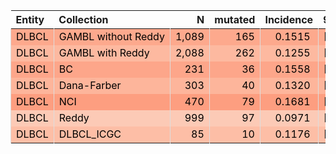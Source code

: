 <table class="table" style="margin-left: 0; margin-right: auto;">
 <thead>
  <tr>
   <th style="text-align:left;"> Entity </th>
   <th style="text-align:left;"> Collection </th>
   <th style="text-align:right;"> N </th>
   <th style="text-align:right;"> mutated </th>
   <th style="text-align:right;"> Incidence </th>
   <th style="text-align:left;"> 95% CI </th>
  </tr>
 </thead>
<tbody>
  <tr>
   <td style="text-align:left;color: rgba(0, 0, 0, 255) !important;background-color: rgba(253, 169, 141, 255) !important;border-left:1px solid #DDDDDD;white-space: nowrap;"> DLBCL </td>
   <td style="text-align:left;color: rgba(0, 0, 0, 255) !important;background-color: rgba(253, 169, 141, 255) !important;border-left:1px solid #DDDDDD;white-space: nowrap;"> GAMBL without Reddy </td>
   <td style="text-align:right;color: rgba(0, 0, 0, 255) !important;background-color: rgba(253, 169, 141, 255) !important;border-left:1px solid #DDDDDD;white-space: nowrap;"> 1,089 </td>
   <td style="text-align:right;color: rgba(0, 0, 0, 255) !important;background-color: rgba(253, 169, 141, 255) !important;border-left:1px solid #DDDDDD;white-space: nowrap;"> 165 </td>
   <td style="text-align:right;color: rgba(0, 0, 0, 255) !important;background-color: rgba(253, 169, 141, 255) !important;border-left:1px solid #DDDDDD;white-space: nowrap;"> <span style="     color: rgba(0, 0, 0, 255) !important;border-radius: 4px; padding-right: 4px; padding-left: 4px; background-color: rgba(253, 169, 141, 255) !important;">0.1515</span> </td>
   <td style="text-align:left;color: rgba(0, 0, 0, 255) !important;background-color: rgba(253, 169, 141, 255) !important;border-left:1px solid #DDDDDD;white-space: nowrap;"> [0.1302,0.1728] </td>
  </tr>
  <tr>
   <td style="text-align:left;color: rgba(0, 0, 0, 255) !important;background-color: rgba(253, 185, 160, 255) !important;border-left:1px solid #DDDDDD;white-space: nowrap;"> DLBCL </td>
   <td style="text-align:left;color: rgba(0, 0, 0, 255) !important;background-color: rgba(253, 185, 160, 255) !important;border-left:1px solid #DDDDDD;white-space: nowrap;"> GAMBL with Reddy </td>
   <td style="text-align:right;color: rgba(0, 0, 0, 255) !important;background-color: rgba(253, 185, 160, 255) !important;border-left:1px solid #DDDDDD;white-space: nowrap;"> 2,088 </td>
   <td style="text-align:right;color: rgba(0, 0, 0, 255) !important;background-color: rgba(253, 185, 160, 255) !important;border-left:1px solid #DDDDDD;white-space: nowrap;"> 262 </td>
   <td style="text-align:right;color: rgba(0, 0, 0, 255) !important;background-color: rgba(253, 185, 160, 255) !important;border-left:1px solid #DDDDDD;white-space: nowrap;"> <span style="     color: rgba(0, 0, 0, 255) !important;border-radius: 4px; padding-right: 4px; padding-left: 4px; background-color: rgba(253, 185, 160, 255) !important;">0.1255</span> </td>
   <td style="text-align:left;color: rgba(0, 0, 0, 255) !important;background-color: rgba(253, 185, 160, 255) !important;border-left:1px solid #DDDDDD;white-space: nowrap;"> [0.1113,0.1397] </td>
  </tr>
  <tr>
   <td style="text-align:left;color: rgba(0, 0, 0, 255) !important;background-color: rgba(253, 166, 138, 255) !important;border-left:1px solid #DDDDDD;white-space: nowrap;"> DLBCL </td>
   <td style="text-align:left;color: rgba(0, 0, 0, 255) !important;background-color: rgba(253, 166, 138, 255) !important;border-left:1px solid #DDDDDD;white-space: nowrap;"> BC </td>
   <td style="text-align:right;color: rgba(0, 0, 0, 255) !important;background-color: rgba(253, 166, 138, 255) !important;border-left:1px solid #DDDDDD;white-space: nowrap;"> 231 </td>
   <td style="text-align:right;color: rgba(0, 0, 0, 255) !important;background-color: rgba(253, 166, 138, 255) !important;border-left:1px solid #DDDDDD;white-space: nowrap;"> 36 </td>
   <td style="text-align:right;color: rgba(0, 0, 0, 255) !important;background-color: rgba(253, 166, 138, 255) !important;border-left:1px solid #DDDDDD;white-space: nowrap;"> <span style="     color: rgba(0, 0, 0, 255) !important;border-radius: 4px; padding-right: 4px; padding-left: 4px; background-color: rgba(253, 166, 138, 255) !important;">0.1558</span> </td>
   <td style="text-align:left;color: rgba(0, 0, 0, 255) !important;background-color: rgba(253, 166, 138, 255) !important;border-left:1px solid #DDDDDD;white-space: nowrap;"> [0.1091,0.2026] </td>
  </tr>
  <tr>
   <td style="text-align:left;color: rgba(0, 0, 0, 255) !important;background-color: rgba(253, 181, 155, 255) !important;border-left:1px solid #DDDDDD;white-space: nowrap;"> DLBCL </td>
   <td style="text-align:left;color: rgba(0, 0, 0, 255) !important;background-color: rgba(253, 181, 155, 255) !important;border-left:1px solid #DDDDDD;white-space: nowrap;"> Dana-Farber </td>
   <td style="text-align:right;color: rgba(0, 0, 0, 255) !important;background-color: rgba(253, 181, 155, 255) !important;border-left:1px solid #DDDDDD;white-space: nowrap;"> 303 </td>
   <td style="text-align:right;color: rgba(0, 0, 0, 255) !important;background-color: rgba(253, 181, 155, 255) !important;border-left:1px solid #DDDDDD;white-space: nowrap;"> 40 </td>
   <td style="text-align:right;color: rgba(0, 0, 0, 255) !important;background-color: rgba(253, 181, 155, 255) !important;border-left:1px solid #DDDDDD;white-space: nowrap;"> <span style="     color: rgba(0, 0, 0, 255) !important;border-radius: 4px; padding-right: 4px; padding-left: 4px; background-color: rgba(253, 181, 155, 255) !important;">0.1320</span> </td>
   <td style="text-align:left;color: rgba(0, 0, 0, 255) !important;background-color: rgba(253, 181, 155, 255) !important;border-left:1px solid #DDDDDD;white-space: nowrap;"> [0.0939,0.1701] </td>
  </tr>
  <tr>
   <td style="text-align:left;color: rgba(0, 0, 0, 255) !important;background-color: rgba(253, 158, 128, 255) !important;border-left:1px solid #DDDDDD;white-space: nowrap;"> DLBCL </td>
   <td style="text-align:left;color: rgba(0, 0, 0, 255) !important;background-color: rgba(253, 158, 128, 255) !important;border-left:1px solid #DDDDDD;white-space: nowrap;"> NCI </td>
   <td style="text-align:right;color: rgba(0, 0, 0, 255) !important;background-color: rgba(253, 158, 128, 255) !important;border-left:1px solid #DDDDDD;white-space: nowrap;"> 470 </td>
   <td style="text-align:right;color: rgba(0, 0, 0, 255) !important;background-color: rgba(253, 158, 128, 255) !important;border-left:1px solid #DDDDDD;white-space: nowrap;"> 79 </td>
   <td style="text-align:right;color: rgba(0, 0, 0, 255) !important;background-color: rgba(253, 158, 128, 255) !important;border-left:1px solid #DDDDDD;white-space: nowrap;"> <span style="     color: rgba(0, 0, 0, 255) !important;border-radius: 4px; padding-right: 4px; padding-left: 4px; background-color: rgba(253, 158, 128, 255) !important;">0.1681</span> </td>
   <td style="text-align:left;color: rgba(0, 0, 0, 255) !important;background-color: rgba(253, 158, 128, 255) !important;border-left:1px solid #DDDDDD;white-space: nowrap;"> [0.1343,0.2019] </td>
  </tr>
  <tr>
   <td style="text-align:left;color: rgba(0, 0, 0, 255) !important;background-color: rgba(252, 202, 182, 255) !important;border-left:1px solid #DDDDDD;white-space: nowrap;"> DLBCL </td>
   <td style="text-align:left;color: rgba(0, 0, 0, 255) !important;background-color: rgba(252, 202, 182, 255) !important;border-left:1px solid #DDDDDD;white-space: nowrap;"> Reddy </td>
   <td style="text-align:right;color: rgba(0, 0, 0, 255) !important;background-color: rgba(252, 202, 182, 255) !important;border-left:1px solid #DDDDDD;white-space: nowrap;"> 999 </td>
   <td style="text-align:right;color: rgba(0, 0, 0, 255) !important;background-color: rgba(252, 202, 182, 255) !important;border-left:1px solid #DDDDDD;white-space: nowrap;"> 97 </td>
   <td style="text-align:right;color: rgba(0, 0, 0, 255) !important;background-color: rgba(252, 202, 182, 255) !important;border-left:1px solid #DDDDDD;white-space: nowrap;"> <span style="     color: rgba(0, 0, 0, 255) !important;border-radius: 4px; padding-right: 4px; padding-left: 4px; background-color: rgba(252, 202, 182, 255) !important;">0.0971</span> </td>
   <td style="text-align:left;color: rgba(0, 0, 0, 255) !important;background-color: rgba(252, 202, 182, 255) !important;border-left:1px solid #DDDDDD;white-space: nowrap;"> [0.0787,0.1155] </td>
  </tr>
  <tr>
   <td style="text-align:left;color: rgba(0, 0, 0, 255) !important;background-color: rgba(253, 190, 166, 255) !important;border-left:1px solid #DDDDDD;white-space: nowrap;"> DLBCL </td>
   <td style="text-align:left;color: rgba(0, 0, 0, 255) !important;background-color: rgba(253, 190, 166, 255) !important;border-left:1px solid #DDDDDD;white-space: nowrap;"> DLBCL_ICGC </td>
   <td style="text-align:right;color: rgba(0, 0, 0, 255) !important;background-color: rgba(253, 190, 166, 255) !important;border-left:1px solid #DDDDDD;white-space: nowrap;"> 85 </td>
   <td style="text-align:right;color: rgba(0, 0, 0, 255) !important;background-color: rgba(253, 190, 166, 255) !important;border-left:1px solid #DDDDDD;white-space: nowrap;"> 10 </td>
   <td style="text-align:right;color: rgba(0, 0, 0, 255) !important;background-color: rgba(253, 190, 166, 255) !important;border-left:1px solid #DDDDDD;white-space: nowrap;"> <span style="     color: rgba(0, 0, 0, 255) !important;border-radius: 4px; padding-right: 4px; padding-left: 4px; background-color: rgba(253, 190, 166, 255) !important;">0.1176</span> </td>
   <td style="text-align:left;color: rgba(0, 0, 0, 255) !important;background-color: rgba(253, 190, 166, 255) !important;border-left:1px solid #DDDDDD;white-space: nowrap;"> [0.0492,0.1861] </td>
  </tr>
</tbody>
</table>